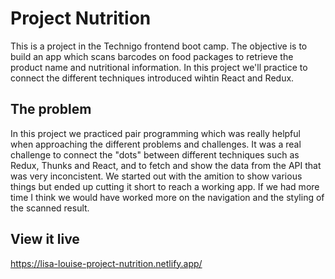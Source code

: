 # Project Nutrition

This is a project in the Technigo frontend boot camp.
The objective is to build an app which scans barcodes on food packages to retrieve the product name and nutritional information. In this project we'll practice to connect the different techniques introduced wihtin React and Redux.

## The problem

In this project we practiced pair programming which was really helpful when approaching the different problems and challenges. It was a real challenge to connect the "dots" between different techniques such as Redux, Thunks and React, and to fetch and show the data from the API that was very inconcistent. We started out with the amition to show various things but ended up cutting it short to reach a working app. If we had more time I think we would have worked more on the navigation and the styling of the scanned result.

## View it live

https://lisa-louise-project-nutrition.netlify.app/
